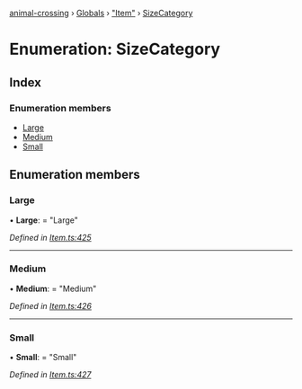 [animal-crossing](../README.md) › [Globals](../globals.md) › ["Item"](../modules/_item_.md) › [SizeCategory](_item_.sizecategory.md)

# Enumeration: SizeCategory

## Index

### Enumeration members

* [Large](_item_.sizecategory.md#large)
* [Medium](_item_.sizecategory.md#medium)
* [Small](_item_.sizecategory.md#small)

## Enumeration members

###  Large

• **Large**: = "Large"

*Defined in [Item.ts:425](https://github.com/Norviah/animal-crossing/blob/44de0e0/module/types/Item.ts#L425)*

___

###  Medium

• **Medium**: = "Medium"

*Defined in [Item.ts:426](https://github.com/Norviah/animal-crossing/blob/44de0e0/module/types/Item.ts#L426)*

___

###  Small

• **Small**: = "Small"

*Defined in [Item.ts:427](https://github.com/Norviah/animal-crossing/blob/44de0e0/module/types/Item.ts#L427)*
